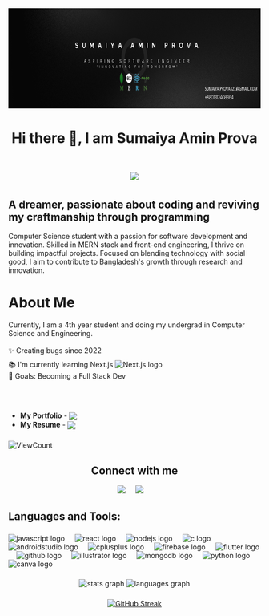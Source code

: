 <div align="center">
  <img height="200" src="https://github.com/sumaiyaamin/sumaiyaamin/blob/53f1f32156af8427ad4cdd484bde1eb0f1715c98/banner.png"  />
</div>


###

<h1 align="center">Hi there 👋, I am Sumaiya Amin Prova</h1>
<h1 align = "center"> <img src = "https://1.bp.blogspot.com/-qngrm2FfQFM/YDErXYiIDiI/AAAAAAAA3yE/6eUiEF8lxc8Qg--03XFRy5w4PP6ujKipACLcBGAsYHQ/s0/Flag_of_Bangladesh.gif" width = "100px" align = "center"> 
</h1>


###

<h2 align="left">A dreamer, passionate about coding and reviving my craftmanship through programming</h2>
<p>Computer Science student with a passion for software development and innovation. Skilled in MERN stack and front-end engineering, I thrive on building impactful projects.  
Focused on blending technology with social good, I aim to contribute to Bangladesh's growth through research and innovation. </p>


 
# About Me 
 <p align="left">Currently, I am a 4th year student and doing my undergrad in Computer Science and Engineering.<br><br>✨ Creating bugs since 2022<br>📚 I'm currently learning Next.js
  <img src="https://cdn.jsdelivr.net/gh/devicons/devicon/icons/nextjs/nextjs-original.svg" height="20" style="margin-top:10px;" alt="Next.js logo">
<br>🎯 Goals: Becoming a Full Stack Dev<br>
  

  
 <br><br>

- **My Portfolio** - [<img align = "center" src = "https://img.shields.io/badge/Portfolio-white.svg?" width = "60">](https://sumaiyaamin.netlify.app/)
- **My Resume** - <a href = "https://drive.google.com/file/d/1jUbzf5Ah6C8-GOIYyoHe7JVclZpX7Bb8/view?usp=drive_link"><img align = "center" src = "https://img.shields.io/badge/Sumaiya Amin Prova -%23E60023.svg?"></a>


</div>

###
###

<div>
  <p align="left">
  <img alt="ViewCount" src="https://views.whatilearened.today/views/github/sumaiyaamin/sumaiyaamin.svg" />
</p>
</div>

###

<h2 align="center">Connect with me</h2>

<p align="center">
  <a href="mailto:sumaiya.prova321@gmail.com?subject=Olá%20Bruno%20Tacca"><img src="https://img.shields.io/badge/gmail-%23D14836.svg?&style=for-the-badge&logo=gmail&logoColor=white" /></a>&nbsp;&nbsp;&nbsp;&nbsp;
  <a href="https://www.linkedin.com/in/sumaiya-amin-prova01/"><img src="https://img.shields.io/badge/linkedin-%230077B5.svg?&style=for-the-badge&logo=linkedin&logoColor=white" /></a>&nbsp;&nbsp;&nbsp;&nbsp;

</p>

### 


<p align="left"></p>

###

<h2 align="left">Languages and Tools:</h2>

###

<div align="left">
  <img src="https://cdn.jsdelivr.net/gh/devicons/devicon/icons/javascript/javascript-original.svg" height="40" alt="javascript logo"  />
  <img width="12" />
  <img src="https://cdn.jsdelivr.net/gh/devicons/devicon/icons/react/react-original.svg" height="40" alt="react logo"  />
  <img width="12" />
  <img src="https://cdn.jsdelivr.net/gh/devicons/devicon/icons/nodejs/nodejs-original.svg" height="40" alt="nodejs logo"  />
  <img width="12" />
  <img src="https://cdn.jsdelivr.net/gh/devicons/devicon/icons/c/c-original.svg" height="40" alt="c logo"  />
  <img width="12" />
  <img src="https://cdn.jsdelivr.net/gh/devicons/devicon/icons/androidstudio/androidstudio-original.svg" height="40" alt="androidstudio logo"  />
  <img width="12" />
  <img src="https://cdn.jsdelivr.net/gh/devicons/devicon/icons/cplusplus/cplusplus-original.svg" height="40" alt="cplusplus logo"  />
  <img width="12" />
  <img src="https://cdn.jsdelivr.net/gh/devicons/devicon/icons/firebase/firebase-plain.svg" height="40" alt="firebase logo"  />
  <img width="12" />
  <img src="https://cdn.jsdelivr.net/gh/devicons/devicon/icons/flutter/flutter-original.svg" height="40" alt="flutter logo"  />
  <img width="12" />
  <img src="https://cdn.jsdelivr.net/gh/devicons/devicon/icons/github/github-original.svg" height="40" alt="github logo"  />
  <img width="12" />
  <img src="https://cdn.jsdelivr.net/gh/devicons/devicon/icons/illustrator/illustrator-plain.svg" height="40" alt="illustrator logo"  />
  <img width="12" />
  <img src="https://cdn.jsdelivr.net/gh/devicons/devicon/icons/mongodb/mongodb-original.svg" height="40" alt="mongodb logo"  />
  <img width="12" />
  <img src="https://cdn.jsdelivr.net/gh/devicons/devicon/icons/python/python-original.svg" height="40" alt="python logo"  />
  <img width="12" />
  <img src="https://cdn.jsdelivr.net/gh/devicons/devicon/icons/canva/canva-original.svg" height="40" alt="canva logo"  />
</div>



###

<p align="left"></p>

###

<div align="center">
  <img src="https://github-readme-stats.vercel.app/api?username=sumaiyaamin&hide_title=false&hide_rank=false&show_icons=true&include_all_commits=true&count_private=true&disable_animations=false&theme=dracula&locale=en&hide_border=false&order=1" height="150" alt="stats graph"  />
  <img src="https://github-readme-stats.vercel.app/api/top-langs?username=sumaiyaamin&locale=en&hide_title=false&layout=compact&card_width=320&langs_count=5&theme=dracula&hide_border=false&order=2" height="150" alt="languages graph"  />
   
 
</div>

###

<div align="center">
  <a href="https://git.io/streak-stats">
    <img src="https://nirzak-streak-stats.vercel.app?user=sumaiyaamin&theme=dark" alt="GitHub Streak" />
  </a>
</div>


###




